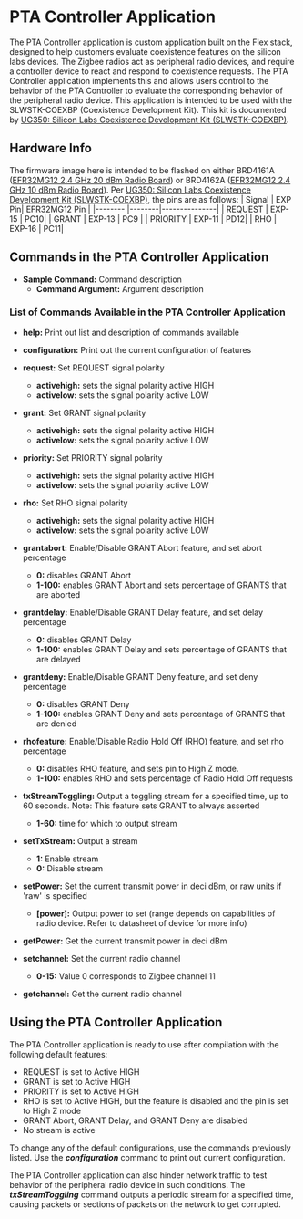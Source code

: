 # PTA Controller Application

The PTA Controller application is custom application built on the Flex stack, designed to help customers evaluate coexistence features on the silicon labs devices.
The Zigbee radios act as peripheral radio devices, and require a controller device to react and respond to coexistence requests.
The PTA Controller application implements this and allows users control to the behavior of the PTA Controller to evaluate the corresponding behavior of the peripheral radio device.
This application is intended to be used with the SLWSTK-COEXBP (Coexistence Development Kit). This kit is documented by [UG350: Silicon Labs Coexistence Development Kit (SLWSTK-COEXBP)](https://www.silabs.com/documents/public/user-guides/ug350-coexistence-development-kit.pdf).

## Hardware Info

The firmware image here is intended to be flashed on either BRD4161A ([EFR32MG12 2.4 GHz 20 dBm Radio Board](https://www.silabs.com/documents/public/reference-manuals/brd4162a-rm.pdf)) or BRD4162A ([EFR32MG12 2.4 GHz 10 dBm Radio Board](https://www.silabs.com/documents/public/reference-manuals/brd4162a-rm.pdf)). Per [UG350: Silicon Labs Coexistence Development Kit (SLWSTK-COEXBP)](https://www.silabs.com/documents/public/user-guides/ug350-coexistence-development-kit.pdf), the pins are as follows:
| Signal   | EXP Pin| EFR32MG12 Pin |
|--------  |--------|---------------|
| REQUEST  | EXP-15 |  PC10|
| GRANT    | EXP-13 |  PC9 |
| PRIORITY | EXP-11 |  PD12|
| RHO      | EXP-16 |  PC11|


## Commands in the PTA Controller Application

* __Sample Command:__ Command description
	* __Command Argument:__ Argument description




### List of Commands Available in the PTA Controller Application

* __help:__ Print out list and description of commands available

* __configuration:__ Print out the current configuration of features

* __request:__ Set REQUEST signal polarity
	* __activehigh:__ sets the signal polarity active HIGH
	* __activelow:__ sets the signal polarity active LOW

* __grant:__ Set GRANT signal polarity
	* __activehigh:__ sets the signal polarity active HIGH
	* __activelow:__ sets the signal polarity active LOW

* __priority:__ Set PRIORITY signal polarity
	* __activehigh:__ sets the signal polarity active HIGH
	* __activelow:__ sets the signal polarity active LOW

* __rho:__ Set RHO signal polarity
	* __activehigh:__ sets the signal polarity active HIGH
	* __activelow:__ sets the signal polarity active LOW


* __grantabort:__ Enable/Disable GRANT Abort feature, and set abort percentage
	* __0:__ disables GRANT Abort
	* __1-100:__ enables GRANT Abort and sets percentage of GRANTS that are aborted


* __grantdelay:__ Enable/Disable GRANT Delay feature, and set delay percentage
	* __0:__ disables GRANT Delay
	* __1-100:__ enables GRANT Delay and sets percentage of GRANTS that are delayed


* __grantdeny:__ Enable/Disable GRANT Deny feature, and set deny percentage
	* __0:__ disables GRANT Deny
	* __1-100:__ enables GRANT Deny and sets percentage of GRANTS that are denied


* __rhofeature:__ Enable/Disable Radio Hold Off (RHO) feature, and set rho percentage
	* __0:__ disables RHO feature, and sets pin to High Z mode.
	* __1-100:__ enables RHO and sets percentage of Radio Hold Off requests


* __txStreamToggling:__ Output a toggling stream for a specified time, up to 60 seconds. Note: This feature sets GRANT to always asserted
	* __1-60:__ time for which to output stream

* __setTxStream:__ Output a stream
	* __1:__ Enable stream
	* __0:__ Disable stream

* __setPower:__ Set the current transmit power in deci dBm, or raw units if 'raw' is specified
	* __[power]:__ Output power to set (range depends on capabilities of radio device. Refer to datasheet of device for more info)

* __getPower:__ Get the current transmit power in deci dBm

* __setchannel:__ Set the current radio channel
	* __0-15:__ Value 0 corresponds to Zigbee channel 11

* __getchannel:__ Get the current radio channel




## Using the PTA Controller Application
The PTA Controller application is ready to use after compilation with the following default features:

* REQUEST is set to Active HIGH
* GRANT is set to Active HIGH
* PRIORITY is set to Active HIGH
* RHO is set to Active HIGH, but the feature is disabled and the pin is set to High Z mode
* GRANT Abort, GRANT Delay, and GRANT Deny are disabled
* No stream is active

To change any of the default configurations, use the commands previously listed.
Use the __*configuration*__ command to print out current configuration.

The PTA Controller application can also hinder network traffic to test behavior of the peripheral radio device in such conditions.
The __*txStreamToggling*__ command outputs a periodic stream for a specified time, causing packets or sections of packets on the network to get corrupted.
